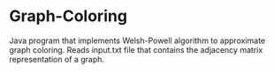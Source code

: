 # Graph-Coloring
Java program that implements Welsh-Powell algorithm to approximate graph coloring.
Reads input.txt file that contains the adjacency matrix representation of a graph.
